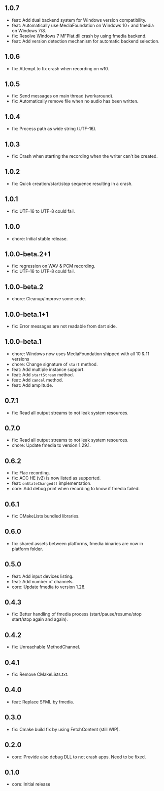 ## 1.0.7
* feat: Add dual backend system for Windows version compatibility.
* feat: Automatically use MediaFoundation on Windows 10+ and fmedia on Windows 7/8.
* fix: Resolve Windows 7 MFPlat.dll crash by using fmedia backend.
* feat: Add version detection mechanism for automatic backend selection.

## 1.0.6
* fix: Attempt to fix crash when recording on w10.

## 1.0.5
* fix: Send messages on main thread (workaround).
* fix: Automatically remove file when no audio has been written.

## 1.0.4
* fix: Process path as wide string (UTF-16).

## 1.0.3
* fix: Crash when starting the recording when the writer can't be created.

## 1.0.2
* fix: Quick creation/start/stop sequence resulting in a crash.

## 1.0.1
* fix: UTF-16 to UTF-8 could fail.

## 1.0.0
* chore: Initial stable release.

## 1.0.0-beta.2+1
* fix: regression on WAV & PCM recording.
* fix: UTF-16 to UTF-8 could fail.

## 1.0.0-beta.2
* chore: Cleanup/improve some code.

## 1.0.0-beta.1+1
* fix: Error messages are not readable from dart side.

## 1.0.0-beta.1
* chore: Windows now uses MediaFoundation shipped with all 10 & 11 versions
* chore: Change signature of `start` method.
* feat: Add multiple instance support.
* feat: Add `startStream` method.
* feat: Add `cancel` method.
* feat: Add amplitude.

## 0.7.1
- fix: Read all output streams to not leak system resources.

## 0.7.0
- fix: Read all output streams to not leak system resources.
- chore: Update fmedia to version 1.29.1. 

## 0.6.2
- fix: Flac recording.
- fix: ACC HE (v2) is now listed as supported.
- feat: `onStateChanged()` implementation.
- core: Add debug print when recording to know if fmedia failed.

## 0.6.1
- fix: CMakeLists bundled libraries.

## 0.6.0
- fix: shared assets between platforms, fmedia binaries are now in platform folder.

## 0.5.0
- feat: Add input devices listing.
- feat: Add number of channels.
- core: Update fmedia to version 1.28.

## 0.4.3
* fix: Better handling of fmedia process (start/pause/resume/stop start/stop again and again).

## 0.4.2
* fix: Unreachable MethodChannel.

## 0.4.1
* fix: Remove CMakeLists.txt.

## 0.4.0
* feat: Replace SFML by fmedia.

## 0.3.0
* fix: Cmake build fix by using FetchContent (still WIP).

## 0.2.0
* core: Provide also debug DLL to not crash apps. Need to be fixed.

## 0.1.0
* core: Initial release
